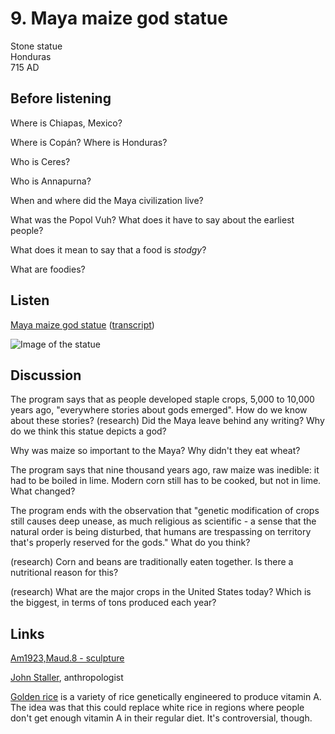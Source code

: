# 9. Maya maize god statue

Stone statue  
Honduras  
715 AD


## Before listening

Where is Chiapas, Mexico?

Where is Copán? Where is Honduras?

Who is Ceres?

Who is Annapurna?

When and where did the Maya civilization live?

What was the Popol Vuh? What does it have to say about the earliest people?

What does it mean to say that a food is *stodgy*?

What are foodies?


## Listen

[Maya maize god statue](http://www.bbc.co.uk/ahistoryoftheworld/objects/Hvi54RDiQym6Pgd3_IsRKA)
([transcript](http://www.bbc.co.uk/ahistoryoftheworld/about/transcripts/episode9/))

![Image of the statue](https://upload.wikimedia.org/wikipedia/commons/thumb/3/30/Maya_maize_god_statue.jpg/270px-Maya_maize_god_statue.jpg)


## Discussion

The program says that as people developed staple crops, 5,000 to 10,000
years ago, "everywhere stories about gods emerged". How do we know about
these stories? (research) Did the Maya leave behind any writing? Why do
we think this statue depicts a god?

Why was maize so important to the Maya? Why didn't they eat wheat?

The program says that nine thousand years ago, raw maize was inedible:
it had to be boiled in lime. Modern corn still has to be cooked, but not
in lime. What changed?

The program ends with the observation that "genetic modification of
crops still causes deep unease, as much religious as scientific - a
sense that the natural order is being disturbed, that humans are
trespassing on territory that's properly reserved for the gods." What do
you think?

(research) Corn and beans are traditionally eaten together. Is there a
nutritional reason for this?

(research) What are the major crops in the United States today? Which is
the biggest, in terms of tons produced each year?


## Links

[Am1923,Maud.8 - sculpture](http://www.britishmuseum.org/research/collection_online/collection_object_details.aspx?objectId=3088376&partId=1&searchText=maize+god&matcult=220131&page=1)

[John Staller](http://brit.academia.edu/JohnEStaller), anthropologist

[Golden rice](https://en.wikipedia.org/wiki/Golden_rice) is a variety of
rice genetically engineered to produce vitamin A. The idea was that this
could replace white rice in regions where people don't get enough
vitamin A in their regular diet. It's controversial, though.
